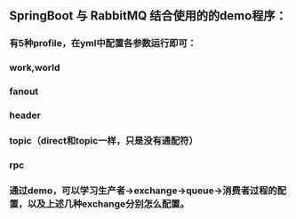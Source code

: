 ## SpringBoot 与 RabbitMQ 结合使用的的demo程序：

### 有5种profile，在yml中配置各参数运行即可：

### work,world

### fanout

### header

### topic（direct和topic一样，只是没有通配符）

### rpc

### 通过demo，可以学习生产者->exchange->queue->消费者过程的配置，以及上述几种exchange分别怎么配置。
